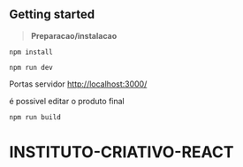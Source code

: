 
## Getting started

>**Preparacao/instalacao**

```
npm install
```

```
npm run dev
```

Portas servidor
[http://localhost:3000/](http://localhost:3000/)

é possivel editar o produto final

```
npm run build
```
# INSTITUTO-CRIATIVO-REACT